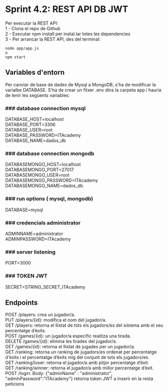 # Sprint 4.2: REST API DB JWT

Per executar la REST API:  
1 - Clona el repo de Github  
2 - Executar npm install per instal.lar totes les dependencies  
3 - Per arrancar la REST API, des del terminal:   
```
node app/app.js
o
npm start
```

## Variables d'entorn
Per canviar de base de dades de Mysql a MongoDB, s'ha de modificar la varialbe DATABASE.
S'ha de crear un fitxer .env dins la carpeta app i hauria de tenir les següents variables:

### ### database connection mysql
DATABASE_HOST=localhost  
DATABASE_PORT=3306  
DATABASE_USER=root  
DATABASE_PASSWORD=ITAcademy  
DATABASE_NAME=dados_db  

### ### database connection mongodb
DATABASEMONGO_HOST=localhost  
DATABASEMONGO_PORT=27017  
DATABASEMONGO_USER=root  
DATABASEMONGO_PASSWORD=ITAcademy  
DATABASEMONGO_NAME=dados_db  

### ### run options ( mysql, mongodb)
DATABASE=mysql  

### ### credencials administrator
ADMINNAME=administrator  
ADMINPASSWORD=ITAcademy  

### ### server listening
PORT=3000  

### ### TOKEN JWT
SECRET=STRING_SECRET_ITAcademy  


## Endpoints
POST /players: crea un jugador/a.  
PUT /players/{id}: modifica el nom del jugador/a.  
GET /players: retorna el llistat de tots els jugadors/es del sistema amb el seu percentatge d’èxits.  
POST /games/{id}: un jugador/a específic realitza una tirada.  
DELETE /games/{id}: elimina les tirades del jugador/a.  
GET /games/{id}: retorna el llistat de jugades per un jugador/a.  
GET /ranking: retorna un ranking de jugadors/es ordenat per percentatge d'èxits i el percentatge d’èxits mig del conjunt de tots els jugadors/es.  
GET /ranking/loser: retorna el jugador/a amb pitjor percentatge d’èxit.  
GET /ranking/winner: retorna el jugador/a amb millor percentatge d’èxit.  
POST /login: Body: {"adminName" : "administrator", "adminPassword":"ITAcademy"} retorna token JWT a inserir en la resta peticions
